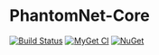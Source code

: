 # PhantomNet-Core

[![Build Status](https://ci.appveyor.com/api/projects/status/github/green-grass/PhantomNet-Core?branch=master&svg=true)](https://ci.appveyor.com/project/mnguyen284/phantomnet-core) [![MyGet CI](https://img.shields.io/myget/green-grass-ci/v/PhantomNet.Core.svg)](https://www.myget.org/feed/green-grass-ci/package/nuget/PhantomNet.Core) [![NuGet](https://img.shields.io/nuget/v/PhantomNet.Core.svg)](https://www.nuget.org/packages/PhantomNet.Core)
